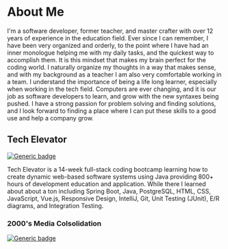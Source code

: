 # About Me

I'm a software developer, former teacher, and master crafter with over 12 years of experience in the education field. Ever since I can remember, I have been very organized and orderly, to the point where I have had an inner monologue helping me with my daily tasks, and the quickest way to accomplish them. It is this mindset that makes my brain perfect for the coding world. I naturally organize my thoughts in a way that makes sense, and with my background as a teacher I am also very comfortable working in a team. I understand the importance of being a life long learner, especially when working in the tech field. Computers are ever changing, and it is our job as software developers to learn, and grow with the new syntaxes being pushed. I have a strong passion for problem solving and finding solutions, and I look forward to finding a place where I can put these skills to a good use and help a company grow.

## Tech Elevator
[![Generic badge](https://img.shields.io/badge/STATUS-COMPLETE-<GREEN>.svg)](https://shields.io/)

Tech Elevator is a 14-week full-stack coding bootcamp learning how to create dynamic web-based software systems using Java providing 800+ hours of development education and application. While there I learned about about a ton including Spring Boot, Java, PostgreSQL, HTML, CSS, JavaScript, Vue.js, Responsive Design, IntelliJ, Git, Unit Testing (JUnit), E/R diagrams, and Integration Testing.

### 2000's Media Colsolidation
[![Generic badge](https://img.shields.io/badge/STATUS-IN_PROGRESS-<RED>.svg)](https://shields.io/)
